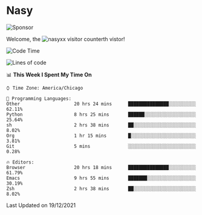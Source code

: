 # Nasy

<!--
<p align="center">
<img height="200" src="https://github-readme-stats.vercel.app/api?username=nasyxx&count_private=true&show_icons=true&theme=dracula&include_all_commits=true"/>
<img height="200" src="https://github-readme-stats.vercel.app/api/top-langs/?username=nasyxx&theme=dracula&hide=html,jupyter+notebook&count_private=true&show_icons=true"/>
</p>

  
----------------
-->

![Sponsor](https://img.shields.io/static/v1.svg?label=Sponsor&message=%E2%9D%A4&logo=GitHub&style=flat&color=pink)
 
Welcome, the ![nasyxx visitor counter](https://count.getloli.com/get/@nasyxx?theme=rule34)th vistor!
 
<!--START_SECTION:waka-->
![Code Time](http://img.shields.io/badge/Code%20Time-1%2C590%20hrs%2019%20mins-blue)

![Lines of code](https://img.shields.io/badge/From%20Hello%20World%20I%27ve%20Written-5%20Million%20lines%20of%20code-blue)

📊 **This Week I Spent My Time On** 

```text
⌚︎ Time Zone: America/Chicago

💬 Programming Languages: 
Other                    20 hrs 24 mins      ███████████████░░░░░░░░░░   62.11% 
Python                   8 hrs 25 mins       ██████░░░░░░░░░░░░░░░░░░░   25.64% 
sh                       2 hrs 38 mins       ██░░░░░░░░░░░░░░░░░░░░░░░   8.02% 
Org                      1 hr 15 mins        █░░░░░░░░░░░░░░░░░░░░░░░░   3.81% 
Git                      5 mins              ░░░░░░░░░░░░░░░░░░░░░░░░░   0.28%

🔥 Editors: 
Browser                  20 hrs 18 mins      ███████████████░░░░░░░░░░   61.79% 
Emacs                    9 hrs 55 mins       ███████░░░░░░░░░░░░░░░░░░   30.19% 
Zsh                      2 hrs 38 mins       ██░░░░░░░░░░░░░░░░░░░░░░░   8.02%

```


 Last Updated on 19/12/2021
<!--END_SECTION:waka-->

<!-- ![visitors](https://visitor-badge.laobi.icu/badge?page_id=nasyxx.nasyxx) -->
